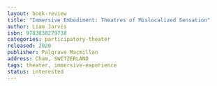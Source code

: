 ```yaml
---
layout: book-review
title: "Immersive Embodiment: Theatres of Mislocalized Sensation"
author: Liam Jarvis
isbn: 9783030279738
categories: participatory-theater
released: 2020
publisher: Palgrave Macmillan
address: Cham, SWITZERLAND
tags: theater, immersive-experience
status: interested
---
```

